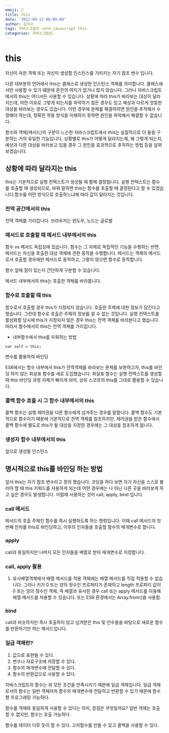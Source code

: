 ```yaml
---
emoji: 🔮
title: this
date: '2022-09-12 00:00:00'
author: 김지수
tags: 자바스크립트 core-javascript this
categories: 자바스크립트
---
```


# this

자신이 속한 객체 또는 자신이 생성할 인스턴스를 가리키는 자기 참조 변수 입니다.

다른 대부분의 언어에서 this는 클래스로 생성한 인스턴스 객체를 의미합니다. 클래스에서만 사용할 수 있기 떄문에 혼란의 여지가 없거나 많지 않습니다. 그러나 자바스크립트에서의 this는 어디서든 사용할 수 있습니다. 상황에 따라 this가 바라보는 대상이 달라지는데, 어떤 이유로 그렇게 되는지를 파악하기 힘든 경우도 있고 예상과 다르게 엉뚱한 대상을 바라보는 경우도 있습니다. 이런 경우에 문제를 해결하려면 원인을 추적해서 수정해야 하는데, 정확한 작동 방식을 이해하지 못하면 원인을 파악해서 해결할 수 없습니다. 

함수와 객체(메서드)의 구분이 느슨한 자바스크립트에서 this는 실질적으로 이 둘을 구분하는 거의 유일한 기능입니다. 상황별로 this가 어떻게 달라지는제, 왜 그렇게 되는지, 예상과 다른 대상을 바라보고 있을 경우 그 원인을 효과적으로 추적하는 방법 등을 살펴보겠습니다.

## 상황에 따라 달라지는 this
this는 기본적으로 실행 컨텍스트가 생성될 때 함께 결정됩니다. 실행 컨텍스트는 함수를 호출할 때 생성되므로, 바꿔 말하면 this는 함수를 호출할 때 결정된다고 할 수 있겠습니다.함수를 어떤 방식으로 호출하느냐에 따라 값이 달라지는 것입니다.

### 전역 공간에서의 this
전역 객체를 가리킵니다. 브라우저는 윈도우, 노드는 글로벌

### 메서드로 호출할 때 메서드 내부에서의 this
함수 vs 메서드
독립성에 있습니다. 함수는 그 자체로 독립적인 기능을 수행하는 반면, 메서드는 자신을 호출한 대상 객체에 관한 동작을 수행합니다.
메서드는 객체의 메서드로서 호출할 경우에만 메서드로 동작하고, 그렇지 않으면 함수로 동작합니다.

함수 앞에 점이 있는지 간단하게 구분할 수 있습니다.

메서드 내부에서의 this는 호출한 객체를 바라봅니다.

### 함수로 호출할 때 this
함수로서 호출할 경우 this가 지정되지 않습니다. 호출한 주체에 대한 정보가 담긴다고 했습니다. 그런데 함수로 호출은 주체의 정보를 알 수 없는 것입니다. 실행 컨텍스트를 활성화할 당시에 this가 지정되지 않은 경우 this는 전역 객체를 바라본다고 했습니다. 따라서 함수에서의 this는 전역 객체를 가리킵니다.

* 내부함수에서 this를 우회하는 방법
```
var self = this; 
```
변수를 활용하여 바인딩

ES6에서는 함수 내부에서 this가 전역객체를 바라보는 문제를 보완하고자, this를 바인딩 하지 않는 화살표 함수를 새로 도입했습니다. 화살표 함수는 실행 컨텍스트를 생성할 때 this 바인딩 과정 자체가 빠지게 되어, 상위 스코프의 this를 그대로 활용할 수 있습니다.

### 콜백 함수 호출 시 그 함수 내부에서의 this
콜백 함수는 실행 제어권을 다른 함수에게 넘겨주는 경우를 말합니다.
콜백 함수도 기본적으로 함수이기 때문에 기본적으로 전역 객체를 참조하지만, 제어권을 받은 함수에서 콜백 함수에 별도로 this가 될 대상을 지정한 경우에는 그 대상을 참조하게 됩니다.

### 생성자 함수 내부에서의 this
앞으로 생성될 인스턴스

## 명시적으로 this를 바인딩 하는 방법
앞서 this는 자기 참조 변수라고 정의 했습니다. 코딩을 하다 보면 자기 자신을 스스로 불러야 할 때 this 키워드를 사용하게 되는데 어떤 경우에는 나 아닌 다른 곳을 바라보게 하고 싶은 경우도 발생합니다. 이럴때 사용하는 것이 call, apply, bind 입니다.
### call 메서드
메서드의 호출 주체인 함수를 즉시 실행하도록 하는 명령입니다. 이때 call 메서드의 첫 번째 인자를 this로 바인딩하고, 이후의 인자들을 호출할 함수의 매개변수로 합니다.

### apply
call과 동일하지만 나머지 모든 인자들을 배열로 받아 매개변수로 지정합니다.

### call, apply 활용 

1. 유사배열객체에서 배열 메서드를 적용
객체에는 배열 메서드를 직접 적용할 수 없습니다. 그러나 키가 0 또는 양의 정수인 프로퍼티가 존재하고 length 프로퍼티 값이 0 또는 양의 정수인 객체, 즉 배열과 유사한 경우 call 또는 apply 메서드를 이용해 배열 메서드를 차용할 수 있습니다. 또는 ES6 환경에서는 Array.from()을 사용함.


### bind
call과 비슷하지만 즉시 호출하지 않고 넘겨받은 this 및 인수들을 바탕으로 새로운 함수를 반환하기만 하는 메서드입니다. 

### 일급 객체란?
1. 값으로 표현될 수 있다.
2. 변수나 자료구조에 저장할 수 있다.
3. 함수의 매개변수에 전달할 수 있다. 
4. 함수의 반환값으로 사용할 수 있다.

자바스크립트의 함수는 위 모든 조건을 만족시키기 때문에 일급 객체입니다. 
일급 객체로서의 함수는 일반 객체러처 함수의 매개변수에 전달하고 반환할 수 있기 때문에 함수형 프로그래밍 가능하다.

함수를 객체와 동일하게 사용할 수 있다는 의미, 장점은 무엇일까요?
일반 객체는 호출할 수 없지만, 함수는 호출 가능하다.

함수를 데이터 다루 듯이 할 수 있다.
고차함수를 만들 수 있고 콜백을 사용할 수 있다.